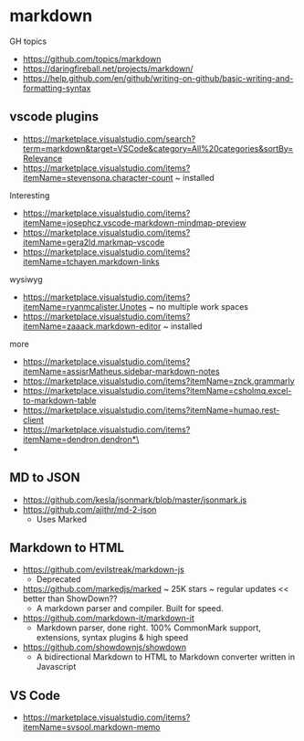 # markdown


GH topics
* https://github.com/topics/markdown
* https://daringfireball.net/projects/markdown/
* https://help.github.com/en/github/writing-on-github/basic-writing-and-formatting-syntax


## vscode plugins

* https://marketplace.visualstudio.com/search?term=markdown&target=VSCode&category=All%20categories&sortBy=Relevance
* https://marketplace.visualstudio.com/items?itemName=stevensona.character-count ~ installed

Interesting

* https://marketplace.visualstudio.com/items?itemName=josephcz.vscode-markdown-mindmap-preview
* https://marketplace.visualstudio.com/items?itemName=gera2ld.markmap-vscode
* https://marketplace.visualstudio.com/items?itemName=tchayen.markdown-links

wysiwyg
* https://marketplace.visualstudio.com/items?itemName=ryanmcalister.Unotes ~ no multiple work spaces
* https://marketplace.visualstudio.com/items?itemName=zaaack.markdown-editor ~ installed

more
* https://marketplace.visualstudio.com/items?itemName=assisrMatheus.sidebar-markdown-notes
* https://marketplace.visualstudio.com/items?itemName=znck.grammarly
* https://marketplace.visualstudio.com/items?itemName=csholmq.excel-to-markdown-table
* https://marketplace.visualstudio.com/items?itemName=humao.rest-client
* https://marketplace.visualstudio.com/items?itemName=dendron.dendron*\
*

## MD to JSON

* https://github.com/kesla/jsonmark/blob/master/jsonmark.js
* https://github.com/ajithr/md-2-json
  * Uses Marked

## Markdown to HTML

* https://github.com/evilstreak/markdown-js
  * Deprecated
* https://github.com/markedjs/marked ~ 25K stars ~ regular updates << better than ShowDown??
  * A markdown parser and compiler. Built for speed.
* https://github.com/markdown-it/markdown-it
  * Markdown parser, done right. 100% CommonMark support, extensions, syntax plugins & high speed
* https://github.com/showdownjs/showdown
  * A bidirectional Markdown to HTML to Markdown converter written in Javascript


## VS Code

* https://marketplace.visualstudio.com/items?itemName=svsool.markdown-memo

